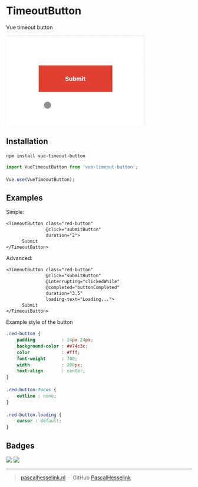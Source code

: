 # TimeoutButton

Vue timeout button


![example](example.gif)

## Installation

```
npm install vue-timeout-button
```

```js
import VueTimeoutButton from 'vue-timeout-button';

Vue.use(VueTimeoutButton);
```

## Examples

Simple:
```vue
<TimeoutButton class="red-button"
               @click="submitButton"
               duration="2">
      Submit
</TimeoutButton>
```

Advanced:
```vue
<TimeoutButton class="red-button"
               @click="submitButton"
               @interrupting="clickedWhile"
               @completed="buttonCompleted"
               duration="3.5"
               loading-text="Loading...">
      Submit
</TimeoutButton>
```

Example style of the button
```css
.red-button {
    padding          : 24px 24px;
    background-color : #e74c3c;
    color            : #fff;
    font-weight      : 700;
    width            : 200px;
    text-align       : center;
}

.red-button:focus {
    outline : none;
}

.red-button.loading {
    cursor : default;
}
```

## Badges

![](https://img.shields.io/badge/license-MIT-blue.svg)
![](https://img.shields.io/badge/status-stable-green.svg)

---

> [pascalhesselink.nl](https://pascalhesselink.nl) &nbsp;&middot;&nbsp;
> GitHub [PascalHesselink](https://github.com/PascalHesselink)
